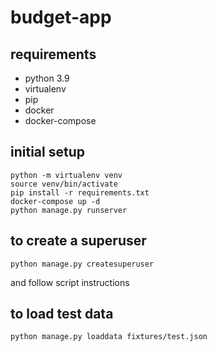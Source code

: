 # budget-app

## requirements

- python 3.9
- virtualenv
- pip
- docker
- docker-compose

## initial setup

```shell
python -m virtualenv venv
source venv/bin/activate
pip install -r requirements.txt
docker-compose up -d
python manage.py runserver
```

## to create a superuser

```shell
python manage.py createsuperuser
```

and follow script instructions

## to load test data

```shell
python manage.py loaddata fixtures/test.json
```
